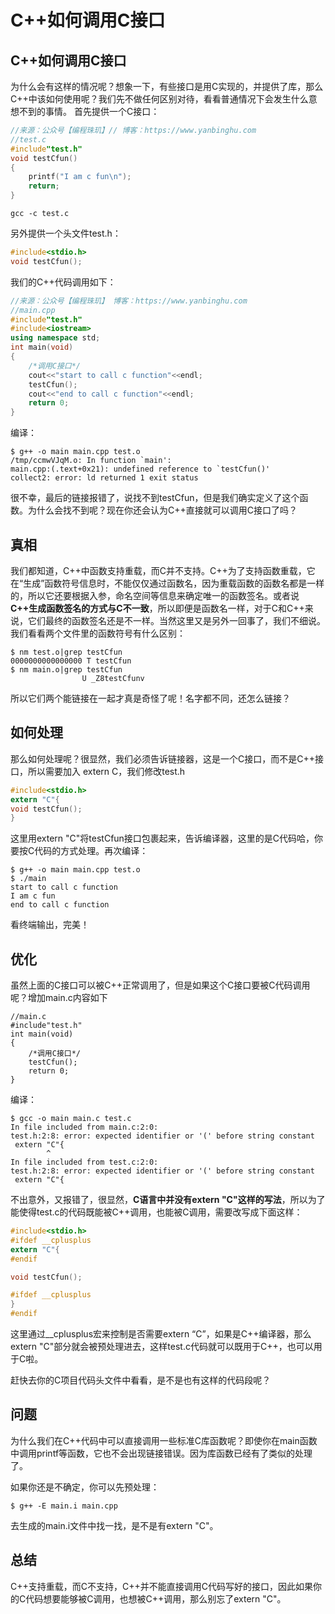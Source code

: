 # C++如何调用C接口

## C++如何调用C接口

为什么会有这样的情况呢？想象一下，有些接口是用C实现的，并提供了库，那么C++中该如何使用呢？我们先不做任何区别对待，看看普通情况下会发生什么意想不到的事情。
首先提供一个C接口：

```c
//来源：公众号【编程珠玑】// 博客：https://www.yanbinghu.com
//test.c
#include"test.h"
void testCfun()
{
    printf("I am c fun\n");
    return;
}
```

```
gcc -c test.c
```

另外提供一个头文件test.h：

```c
#include<stdio.h>
void testCfun();
```

我们的C++代码调用如下：

```c++
//来源：公众号【编程珠玑】 博客：https://www.yanbinghu.com
//main.cpp
#include"test.h"
#include<iostream>
using namespace std;
int main(void)
{
    /*调用C接口*/
    cout<<"start to call c function"<<endl;
    testCfun();
    cout<<"end to call c function"<<endl;
    return 0;
}
```

编译：

```
$ g++ -o main main.cpp test.o
/tmp/ccmwVJqM.o: In function `main':
main.cpp:(.text+0x21): undefined reference to `testCfun()'
collect2: error: ld returned 1 exit status
```

很不幸，最后的链接报错了，说找不到testCfun，但是我们确实定义了这个函数。为什么会找不到呢？现在你还会认为C++直接就可以调用C接口了吗？

## 真相

我们都知道，C++中函数支持重载，而C并不支持。C++为了支持函数重载，它在“生成”函数符号信息时，不能仅仅通过函数名，因为重载函数的函数名都是一样的，所以它还要根据入参，命名空间等信息来确定唯一的函数签名。或者说**C++生成函数签名的方式与C不一致**，所以即便是函数名一样，对于C和C++来说，它们最终的函数签名还是不一样。当然这里又是另外一回事了，我们不细说。我们看看两个文件里的函数符号有什么区别：

```
$ nm test.o|grep testCfun
0000000000000000 T testCfun
$ nm main.o|grep testCfun
                U _Z8testCfunv
```

所以它们两个能链接在一起才真是奇怪了呢！名字都不同，还怎么链接？

## 如何处理

那么如何处理呢？很显然，我们必须告诉链接器，这是一个C接口，而不是C++接口，所以需要加入 extern C，我们修改test.h

```c
#include<stdio.h>
extern "C"{
void testCfun();
}
```

这里用extern "C"将testCfun接口包裹起来，告诉编译器，这里的是C代码哈，你要按C代码的方式处理。再次编译：

```
$ g++ -o main main.cpp test.o
$ ./main
start to call c function
I am c fun
end to call c function
```

看终端输出，完美！

## 优化

虽然上面的C接口可以被C++正常调用了，但是如果这个C接口要被C代码调用呢？增加main.c内容如下

```
//main.c
#include"test.h"
int main(void)
{
    /*调用C接口*/
    testCfun();
    return 0;
}
```

编译：

```
$ gcc -o main main.c test.c
In file included from main.c:2:0:
test.h:2:8: error: expected identifier or '(' before string constant
 extern "C"{
        ^
In file included from test.c:2:0:
test.h:2:8: error: expected identifier or '(' before string constant
 extern "C"{
```

不出意外，又报错了，很显然，**C语言中并没有extern "C"这样的写法**，所以为了能使得test.c的代码既能被C++调用，也能被C调用，需要改写成下面这样：

```c
#include<stdio.h>
#ifdef __cplusplus
extern "C"{
#endif

void testCfun();

#ifdef __cplusplus
}
#endif
```

这里通过__cplusplus宏来控制是否需要extern “C”，如果是C++编译器，那么extern "C"部分就会被预处理进去，这样test.c代码就可以既用于C++，也可以用于C啦。

赶快去你的C项目代码头文件中看看，是不是也有这样的代码段呢？

## 问题

为什么我们在C++代码中可以直接调用一些标准C库函数呢？即使你在main函数中调用printf等函数，它也不会出现链接错误。因为库函数已经有了类似的处理了。

如果你还是不确定，你可以先预处理：

```
$ g++ -E main.i main.cpp
```

去生成的main.i文件中找一找，是不是有extern "C"。

## 总结

C++支持重载，而C不支持，C++并不能直接调用C代码写好的接口，因此如果你的C代码想要能够被C调用，也想被C++调用，那么别忘了extern "C"。